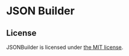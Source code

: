 JSON Builder
============


## License

JSONBuilder is licensed under [the MIT license](LICENSE.md).

